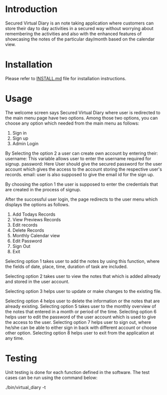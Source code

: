 # Introduction

Secured Virtual Diary is an note taking application where customers can store  their day to day activities in a secured way without worrying about remembering the activities and also with the enhanced features of showcasing the notes of the particular day/month based on the calendar view.

# Installation

Please refer to [INSTALL.md](https://github.com/irjreddy/Group_I_SecuredVirtualDiary/blob/dev/install.md) file for installation instructions.

# Usage

The welcome screen says Secured Virtual Diary where user is redirected to the main menu page have two options. Among those two options, you can choose any option which needed from the main menu as follows:

1. Sign in
2. Sign up
3. Admin Login

By Selecting the option 2 a user can create own account by entering their:
username: This variable allows user to enter the username required for signup.
password: Here User should give the secured password for the user account which gives the access to the account storing the respective user's records.
email: user is also supposed to give the email id for the sign up.

By choosing the option 1 the user is supposed to enter the credentials that are created in the process of signup.

After the successful user login, the page redirects to the user menu which displays the options as follows.
1. Add Todays Records
2. View Previews Records
3. Edit records
4. Delete Records
5. Monthly Calendar view
6. Edit Password
7. Sign Out
8. Exit

Selecting option 1 takes user to add the notes by using this function, where the fields of date, place, time, duration of task are included.

Selecting option 2 takes user to view the notes that which is added allready and stored in the user account.

Selecting option 3 helps user to update or make changes to the existing file. 

Selecting option 4 helps user to delete the information or the notes that are already existing.
Selecting option 5 takes user to the monthly overview of the notes that entered in a month or period of the time. 
Selecting option 6 helps user to edit the password of the user account which is used to give the access to the user.
Selecting option 7 helps user to sign out, where he/she can be able to either sign in back with different account or choose other option.
Selecting option 8 helps user to exit from the application at any time.
# Testing

Unit testing is done for each function defined in the software. The test cases can be run using the command below:

./bin/virtual_diary -t
